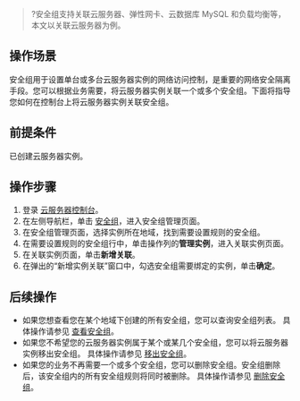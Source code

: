 >?安全组支持关联云服务器、弹性网卡、云数据库 MySQL 和负载均衡等，本文以关联云服务器为例。

## 操作场景
安全组用于设置单台或多台云服务器实例的网络访问控制，是重要的网络安全隔离手段。您可以根据业务需要，将云服务器实例关联一个或多个安全组。下面将指导您如何在控制台上将云服务器实例关联安全组。

## 前提条件
已创建云服务器实例。

## 操作步骤
1. 登录 [云服务器控制台](https://console.cloud.tencent.com/cvm/index)。
2. 在左侧导航栏，单击 [安全组](https://console.cloud.tencent.com/cvm/securitygroup)，进入安全组管理页面。
3. 在安全组管理页面，选择实例所在地域，找到需要设置规则的安全组。
4. 在需要设置规则的安全组行中，单击操作列的**管理实例**，进入关联实例页面。
5. 在关联实例页面，单击**新增关联**。
6. 在弹出的“新增实例关联”窗口中，勾选安全组需要绑定的实例，单击**确定**。 

## 后续操作
- 如果您想查看您在某个地域下创建的所有安全组，您可以查询安全组列表。
具体操作请参见 [查看安全组](https://cloud.tencent.com/document/product/215/39794)。
- 如果您不希望您的云服务器实例属于某个或某几个安全组，您可以将云服务器实例移出安全组。
具体操作请参见 [移出安全组](https://cloud.tencent.com/document/product/215/39795)。
- 如果您的业务不再需要一个或多个安全组，您可以删除安全组。安全组删除后，该安全组内的所有安全组规则将同时被删除。
具体操作请参见 [删除安全组](https://cloud.tencent.com/document/product/215/39797)。



